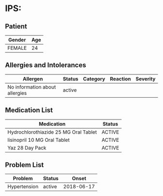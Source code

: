 # IPS:

## Patient

|Gender|Age|
|---|---|
|FEMALE|24|

## Allergies and Intolerances

|Allergen|Status|Category|Reaction|Severity|
|---|---|---|---|---|
|No information about allergies|active||||

## Medication List

|Medication|Status|
|---|---|
|Hydrochlorothiazide 25 MG Oral Tablet|ACTIVE|
|lisinopril 10 MG Oral Tablet|ACTIVE|
|Yaz 28 Day Pack|ACTIVE|

## Problem List

|Problem|Status|Onset|
|---|---|---|
|Hypertension|active|2018-06-17|

